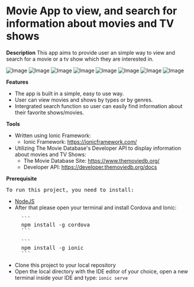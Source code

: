 # Movie App to view, and search for information about movies and TV shows


__Description__
This app aims to provide user an simple way to view and search for a movie or a tv show which they are interested in.

![Image](https://github.com/baonguyen2002/MyMovieApp/blob/master/app%20images/1.png)
![Image](https://github.com/baonguyen2002/MyMovieApp/blob/master/app%20images/2.png)
![Image](https://github.com/baonguyen2002/MyMovieApp/blob/master/app%20images/3.png)
![Image](https://github.com/baonguyen2002/MyMovieApp/blob/master/app%20images/4.png)
![Image](https://github.com/baonguyen2002/MyMovieApp/blob/master/app%20images/5.png)
![Image](https://github.com/baonguyen2002/MyMovieApp/blob/master/app%20images/6.png)
![Image](https://github.com/baonguyen2002/MyMovieApp/blob/master/app%20images/7.png)
![Image](https://github.com/baonguyen2002/MyMovieApp/blob/master/app%20images/8.png)


__Features__
+ The app is built in a simple, easy to use way.
+ User can view movies and shows by types or by genres.
+ Intergrated search function so user can easily find information about their favorite shows/movies.


__Tools__
+ Written using Ionic Framework:
  * Ionic Framework: https://ionicframework.com/
+ Utilizing The Movie Database's Developer API to display information about movies and TV Shows:
  * The Movie Database Site: https://www.themoviedb.org/
  * Developer API: https://developer.themoviedb.org/docs

__Prerequisite__
<pre>To run this project, you need to install:</pre>
- [NodeJS](https://nodejs.org/en)
- After that please open your terminal and install Cordova and Ionic:
  <pre>
    ```
    npm install -g cordova
    ```
  </pre>
  <pre>
    ```
    npm install -g ionic
    ```
  </pre>
- Clone this project to your local repository
- Open the local directory with the IDE editor of your choice, open a new terminal inside your IDE and type:
  ```ionic serve```
